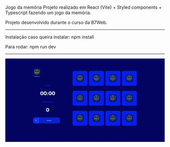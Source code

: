 Jogo da memória
Projeto realizado em React (Vite) + Styled components + Typescript fazendo um jogo da memória.

Projeto desenvolvido durante o curso da B7Web.

***

Instalação caso queira instalar:
npm install

Para rodar:
npm run dev

***

![Alt Text][def]

[def]: ./JogoDaMemoria-React/src/svgs/printTela.png
